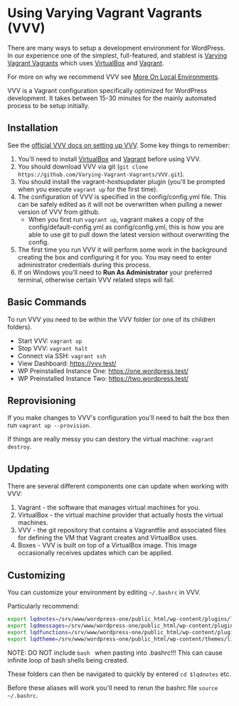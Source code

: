 # Using Varying Vagrant Vagrants (VVV)
There are many ways to setup a development environment for WordPress. In our experience one of the simplest, full-featured, and stablest is [Varying Vagrant Vagrants](https://varyingvagrantvagrants.org/) which uses [VirtualBox](https://virtualbox.org/) and [Vagrant](https://vagrantup.com).

For more on why we recommend VVV see [More On Local Environments](MoreOnLocalEnvironments.md).

VVV is a Vagrant configuration specifically optimized for WordPress development. It takes between 15-30 minutes for the mainly automated process to be setup initially.

## Installation
See the [official VVV docs on setting up VVV](https://varyingvagrantvagrants.org/docs/en-US/installation/software-requirements/). Some key things to remember:
1. You'll need to install [VirtualBox](https://virtualbox.org) and [Vagrant](https://vagrantup.com/) before using VVV.
2. You should download VVV via git (`git clone https://github.com/Varying-Vagrant-Vagrants/VVV.git`).
3. You should install the vagrant-hostsupdater plugin (you'll be prompted when you execute `vagrant up` for the first time).
4. The configuration of VVV is specified in the config/config.yml file. This can be safely edited as it will not be overwritten when pulling a newer version of VVV from github.
    - When you first run `vagrant up`, vagrant makes a copy of the config/default-config.yml as config/config.yml, this is how you are able to use git to pull down the latest version without overwriting the config.
5. The first time you run VVV it will perform some work in the background creating the box and configuring it for you. You may need to enter administrator credentials during this process.
6. If on Windows you'll need to **Run As Administrator** your preferred terminal, otherwise certain VVV related steps will fail.

## Basic Commands
To run VVV you need to be within the VVV folder (or one of its children folders).

- Start VVV: `vagrant up`
- Stop VVV: `vagrant halt`
- Connect via SSH: `vagrant ssh`
- View Dashboard: https://vvv.test/
- WP Preinstalled Instance One: https://one.wordpress.test/
- WP Preinstalled Instance Two: https://two.wordpress.test/

## Reprovisioning
If you make changes to VVV's configuration you'll need to halt the box then run `vagrant up --provision`.

If things are really messy you can destory the virtual machine: `vagrant destroy`.

## Updating
There are several different components one can update when working with VVV:
1. Vagrant - the software that manages virtual machines for you.
2. VirtualBox - the virtual machine provider that actually hosts the virtual machines.
3. VVV - the git repository that contains a Vagrantfile and associated files for defining the VM that Vagrant creates and VirtualBox uses.
4. Boxes - VVV is built on top of a VirtualBox image. This image occasionally receives updates which can be applied.

## Customizing
You can customize your environment by editing `~/.bashrc` in VVV.

Particularly recommend:
```bash
export lqdnotes=/srv/www/wordpress-one/public_html/wp-content/plugins/lqd-notes
export lqdmessages=/srv/www/wordpress-one/public_html/wp-content/plugins/lqd-messages
export lqdfunctions=/srv/www/wordpress-one/public_html/wp-content/plugins/lqd-messages-fns
export lqdtheme=/srv/www/wordpress-one/public_html/wp-content/themes/liquidchurch
```

NOTE: DO NOT include ```bash ``` when pasting into .bashrc!!! This can cause infinite loop of bash shells being created.

These folders can then be navigated to quickly by entered `cd $lqdnotes` etc.

Before these aliases will work you'll need to rerun the bashrc file `source ~/.bashrc`.

